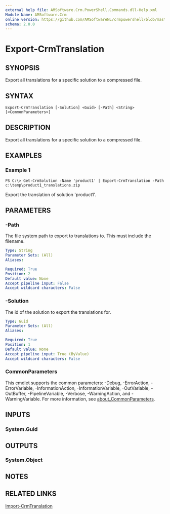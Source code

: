 ```yaml
---
external help file: AMSoftware.Crm.PowerShell.Commands.dll-Help.xml
Module Name: AMSoftware.Crm
online version: https://github.com/AMSoftwareNL/crmpowershell/blob/master/docs/Export-CrmTranslation.md
schema: 2.0.0
---
```


# Export-CrmTranslation

## SYNOPSIS
Export all translations for a specific solution to a compressed file.

## SYNTAX

```
Export-CrmTranslation [-Solution] <Guid> [-Path] <String> [<CommonParameters>]
```

## DESCRIPTION
Export all translations for a specific solution to a compressed file.

## EXAMPLES

### Example 1
```
PS C:\> Get-CrmSolution -Name 'product1' | Export-CrmTranslation -Path c:\temp\product1_translations.zip
```

Export the translation of solution 'product1'.

## PARAMETERS

### -Path
The file system path to export to translations to. This must include the filename.

```yaml
Type: String
Parameter Sets: (All)
Aliases:

Required: True
Position: 2
Default value: None
Accept pipeline input: False
Accept wildcard characters: False
```

### -Solution
The id of the solution to export the translations for.

```yaml
Type: Guid
Parameter Sets: (All)
Aliases:

Required: True
Position: 1
Default value: None
Accept pipeline input: True (ByValue)
Accept wildcard characters: False
```

### CommonParameters
This cmdlet supports the common parameters: -Debug, -ErrorAction, -ErrorVariable, -InformationAction, -InformationVariable, -OutVariable, -OutBuffer, -PipelineVariable, -Verbose, -WarningAction, and -WarningVariable. For more information, see [about_CommonParameters](http://go.microsoft.com/fwlink/?LinkID=113216).

## INPUTS

### System.Guid

## OUTPUTS

### System.Object
## NOTES

## RELATED LINKS

[Import-CrmTranslation](Import-CrmTranslation.md)
